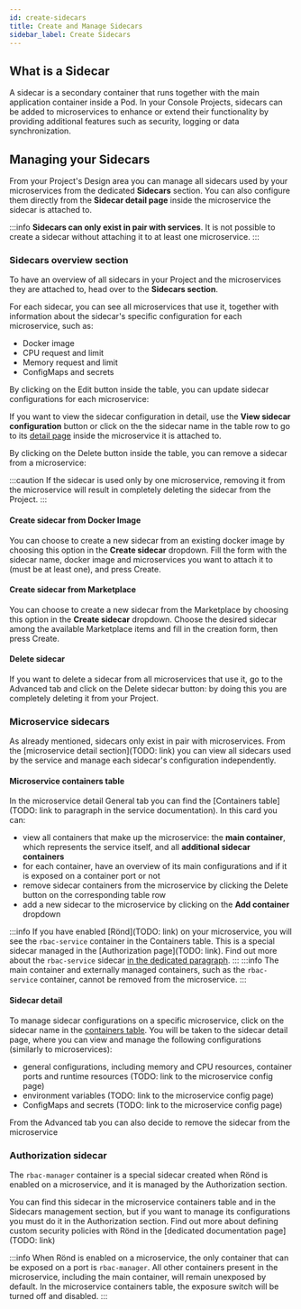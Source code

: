 ```yaml
---
id: create-sidecars
title: Create and Manage Sidecars
sidebar_label: Create Sidecars
---
```

## What is a Sidecar

A sidecar is a secondary container that runs together with the main application container inside a Pod. In your Console Projects, sidecars can be added to microservices to enhance or extend their functionality by providing additional features such as security, logging or data synchronization.

## Managing your Sidecars

From your Project's Design area you can manage all sidecars used by your microservices from the dedicated **Sidecars** section. You can also configure them directly from the **Sidecar detail page** inside the microservice the sidecar is attached to.

:::info
**Sidecars can only exist in pair with services**. It is not possible to create a sidecar without attaching it to at least one microservice.
:::

### Sidecars overview section

To have an overview of all sidecars in your Project and the microservices they are attached to, head over to the **Sidecars section**. 

<!-- TODO: SCREENSHOT of overview -->

For each sidecar, you can see all microservices that use it, together with information about the sidecar's specific configuration for each microservice, such as:
 - Docker image
 - CPU request and limit
 - Memory request and limit
 - ConfigMaps and secrets

By clicking on the Edit button inside the table, you can update sidecar configurations for each microservice:
<!-- TODO: SCREENSHOT of edit drawer -->

If you want to view the sidecar configuration in detail, use the **View sidecar configuration** button or click on the the sidecar name in the table row to go to its [detail page](#sidecar-detail) inside the microservice it is attached to.


By clicking on the Delete button inside the table, you can remove a sidecar from a microservice:
<!-- TODO: SCREENSHOT of single delete and bulk delete modal -->

:::caution
If the sidecar is used only by one microservice, removing it from the microservice will result in completely deleting the sidecar from the Project.
:::

#### Create sidecar from Docker Image

You can choose to create a new sidecar from an existing docker image by choosing this option in the **Create sidecar** dropdown. Fill the form with the sidecar name, docker image and microservices you want to attach it to (must be at least one), and press Create.

<!-- TODO: SCREENSHOT of creation form -->

#### Create sidecar from Marketplace

You can choose to create a new sidecar from the Marketplace by choosing this option in the **Create sidecar** dropdown. Choose the desired sidecar among the available Marketplace items and fill in the creation form, then press Create.

<!-- TODO: SCREENSHOT of creation form -->

#### Delete sidecar

If you want to delete a sidecar from all microservices that use it, go to the Advanced tab and click on the Delete sidecar button: by doing this you are completely deleting it from your Project.

<!-- TODO: SCREENSHOT of advanced tab -->

### Microservice sidecars

As already mentioned, sidecars only exist in pair with microservices. From the [microservice detail section](TODO: link) you can view all sidecars used by the service and manage each sidecar's configuration independently.

#### Microservice containers table

In the microservice detail General tab you can find the [Containers table](TODO: link to paragraph in the service documentation). In this card you can:
- view all containers that make up the microservice: the **main container**, which represents the service itself, and all **additional sidecar containers**
- for each container, have an overview of its main configurations and if it is exposed on a container port or not
- remove sidecar containers from the microservice by clicking the Delete button on the corresponding table row
- add a new sidecar to the microservice by clicking on the **Add container** dropdown

<!-- TODO: SCREENSHOT of containers table -->

:::info
If you have enabled [Rönd](TODO: link) on your microservice, you will see the `rbac-service` container in the Containers table. This is a special sidecar managed in the [Authorization page](TODO: link). Find out more about the `rbac-service` sidecar [in the dedicated paragraph](#authorization-sidecar).
:::
:::info
The main container and externally managed containers, such as the `rbac-service` container, cannot be removed from the microservice.
:::

#### Sidecar detail

To manage sidecar configurations on a specific microservice, click on the sidecar name in the [containers table](#microservice-containers-table). You will be taken to the sidecar detail page, where you can view and manage the following configurations (similarly to microservices):

<!-- TODO: SCREENSHOTs -->

- general configurations, including memory and CPU resources, container ports and runtime resources (TODO: link to the microservice config page)
- environment variables (TODO: link to the microservice config page)
- ConfigMaps and secrets (TODO: link to the microservice config page)

From the Advanced tab you can also decide to remove the sidecar from the microservice
<!-- TODO: SCREENSHOT of advanced tab -->

### Authorization sidecar

The `rbac-manager` container is a special sidecar created when Rönd is enabled on a microservice, and it is managed by the Authorization section.

You can find this sidecar in the microservice containers table and in the Sidecars management section, but if you want to manage its configurations you must do it in the Authorization section. Find out more about defining custom security policies with Rönd in the [dedicated documentation page](TODO: link)

<!-- TODO: SCREENSHOT of rbac placeholder in sidecar management section? -->

:::info
When Rönd is enabled on a microservice, the only container that can be exposed on a port is `rbac-manager`. All other containers present in the microservice, including the main container, will remain unexposed by default. In the microservice containers table, the exposure switch will be turned off and disabled.
:::